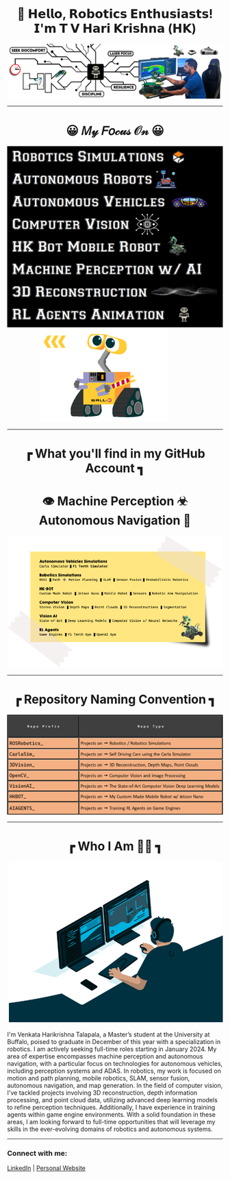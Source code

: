 <h1 align="center">🤖 𝗛𝗲𝗹𝗹𝗼, 𝗥𝗼𝗯𝗼𝘁𝗶𝗰𝘀 𝗘𝗻𝘁𝗵𝘂𝘀𝗶𝗮𝘀𝘁𝘀! 𝗜'𝗺 𝗧 𝗩 𝗛𝗮𝗿𝗶 𝗞𝗿𝗶𝘀𝗵𝗻𝗮 (𝗛𝗞)</h1>

![Alt text for your image](LinedIN_Cover_picture_V4_GitHub.png)

---

<h1 align="center"> 😀 𝑀𝓎 𝐹𝑜𝒸𝓊𝓈 𝒪𝓃 😀 </h1>

<div align="center">
  <img src="focus_on.png" alt="Alt text for your image" style="width: 550px; height: auto;"/>
  <img src="walle_animation.gif" alt="Alt text for your image" style="width: 300px; height: auto; margin-right: 50px;"/>
</div>

---

<h1 align="center">┏ What you'll find in my GitHub Account ┓</h1>
<h1 align="center"> 👁️ Machine Perception ☣ Autonomous Navigation 🎢</h1>

![Alt text for your image](sticky_v1.png)

---

<h1 align="center">┏ Repository Naming Convention ┓</h1>

<p align="center">
  <img src="hkhk_table.png" alt="Alt text for your image"/>
</p>

---

<h1 align="center">┏ Who I Am 👨‍💻 ┓</h1>
<p style="text-align: justify;">
  <img src="code.gif" alt="Alt text for your image" width="500" style="float: right; margin: 0 0 20px 20px;" />  
  
  I'm Venkata Harikrishna Talapala, a Master’s student at the University at Buffalo, poised to graduate in December of this year with a specialization in robotics. I am actively seeking full-time roles starting in January 2024.
  My area of expertise encompasses machine perception and autonomous navigation, with a particular focus on technologies for autonomous vehicles, including perception systems and ADAS. In robotics, my work is focused on motion and path planning, mobile robotics, SLAM, sensor fusion, autonomous navigation, and map generation.
In the field of computer vision, I've tackled projects involving 3D reconstruction, depth information processing, and point cloud data, utilizing advanced deep learning models to refine perception techniques. Additionally, I have experience in training agents within game engine environments.
With a solid foundation in these areas, I am looking forward to full-time opportunities that will leverage my skills in the ever-evolving domains of robotics and autonomous systems.
</p>




---

### Connect with me:

[LinkedIn](#) | [Personal Website](#)

